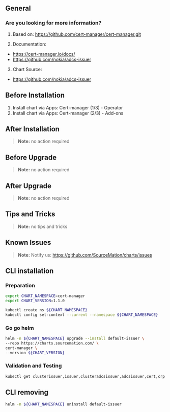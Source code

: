 ## General

### Are you looking for more information?

1. Based on: https://github.com/cert-manager/cert-manager.git

2. Documentation: 
* https://cert-manager.io/docs/
* https://github.com/nokia/adcs-issuer

3. Chart Source:
* https://github.com/nokia/adcs-issuer 


## Before Installation

1. Install chart via Apps: Cert-manager (1/3) - Operator
2. Install chart via Apps: Cert-manager (2/3) - Add-ons


## After Installation

> **Note:**
> no action required

## Before Upgrade

> **Note:**
> no action required

## After Upgrade

> **Note:**
> no action required


## Tips and Tricks

> **Note:**
> no tips and tricks


## Known Issues

> **Note:**
> Notify us: https://github.com/SourceMation/charts/issues


## CLI installation

### Preparation

```bash
export CHART_NAMESPACE=cert-manager
export CHART_VERSION=1.1.0

kubectl create ns ${CHART_NAMESPACE}
kubectl config set-context --current --namespace ${CHART_NAMESPACE}
```

### Go go helm

``` bash
helm -n ${CHART_NAMESPACE} upgrade --install default-issuer \ 
--repo https://charts.sourcemation.com/ \
cert-manager \
--version ${CHART_VERSION}
```

### Validation and Testing

```bash
kubectl get clusterissuer,issuer,clusteradcsissuer,adcsissuer,cert,crp -A
```

## CLI removing

```bash
helm -n ${CHART_NAMESPACE} uninstall default-issuer
```
